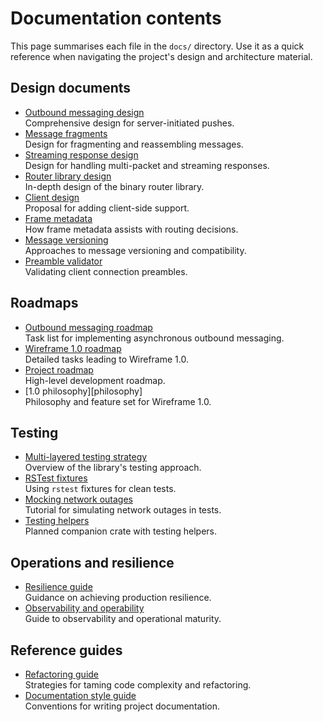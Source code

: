 # Documentation contents

This page summarises each file in the `docs/` directory.
Use it as a quick reference when navigating the project's design and
architecture material.

## Design documents

- [Outbound messaging design](asynchronous-outbound-messaging-design.md)  
  Comprehensive design for server-initiated pushes.
- [Message fragments](generic-message-fragmentation-and-re-assembly-design.md)  
  Design for fragmenting and reassembling messages.
- [Streaming response design](multi-packet-and-streaming-responses-design.md)  
  Design for handling multi-packet and streaming responses.
- [Router library design](rust-binary-router-library-design.md)  
  In-depth design of the binary router library.
- [Client design](wireframe-client-design.md)  
  Proposal for adding client-side support.
- [Frame metadata](frame-metadata.md)  
  How frame metadata assists with routing decisions.
- [Message versioning](message-versioning.md)  
  Approaches to message versioning and compatibility.
- [Preamble validator](preamble-validator.md)  
  Validating client connection preambles.

## Roadmaps

- [Outbound messaging roadmap](asynchronous-outbound-messaging-roadmap.md)  
  Task list for implementing asynchronous outbound messaging.
- [Wireframe 1.0 roadmap](wireframe-1-0-detailed-development-roadmap.md)  
  Detailed tasks leading to Wireframe 1.0.
- [Project roadmap](roadmap.md)  
  High-level development roadmap.
- [1.0 philosophy][philosophy]  
  Philosophy and feature set for Wireframe 1.0.

## Testing

- [Multi-layered testing strategy](multi-layered-testing-strategy.md)  
  Overview of the library's testing approach.
- [RSTest fixtures](rust-testing-with-rstest-fixtures.md)  
  Using `rstest` fixtures for clean tests.
- [Mocking network outages](mocking-network-outages-in-rust.md)  
  Tutorial for simulating network outages in tests.
- [Testing helpers](wireframe-testing-crate.md)  
  Planned companion crate with testing helpers.

## Operations and resilience

- [Resilience guide](hardening-wireframe-a-guide-to-production-resilience.md)  
  Guidance on achieving production resilience.
- [Observability and operability](observability-operability-and-maturity.md)  
  Guide to observability and operational maturity.

## Reference guides

- [Refactoring guide](complexity-antipatterns-and-refactoring-strategies.md)  
  Strategies for taming code complexity and refactoring.
- [Documentation style guide](documentation-style-guide.md)  
  Conventions for writing project documentation.

